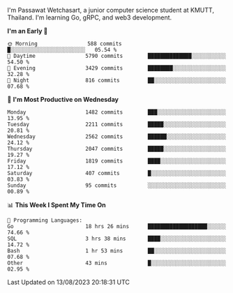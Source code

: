 
I'm Passawat Wetchasart, a junior computer science student at KMUTT, Thailand. I'm learning Go, gRPC, and web3 development.



<!--START_SECTION:waka-->
**I'm an Early 🐤** 

```text
🌞 Morning                588 commits         █░░░░░░░░░░░░░░░░░░░░░░░░   05.54 % 
🌆 Daytime                5790 commits        ██████████████░░░░░░░░░░░   54.50 % 
🌃 Evening                3429 commits        ████████░░░░░░░░░░░░░░░░░   32.28 % 
🌙 Night                  816 commits         ██░░░░░░░░░░░░░░░░░░░░░░░   07.68 % 
```
📅 **I'm Most Productive on Wednesday** 

```text
Monday                   1482 commits        ███░░░░░░░░░░░░░░░░░░░░░░   13.95 % 
Tuesday                  2211 commits        █████░░░░░░░░░░░░░░░░░░░░   20.81 % 
Wednesday                2562 commits        ██████░░░░░░░░░░░░░░░░░░░   24.12 % 
Thursday                 2047 commits        █████░░░░░░░░░░░░░░░░░░░░   19.27 % 
Friday                   1819 commits        ████░░░░░░░░░░░░░░░░░░░░░   17.12 % 
Saturday                 407 commits         █░░░░░░░░░░░░░░░░░░░░░░░░   03.83 % 
Sunday                   95 commits          ░░░░░░░░░░░░░░░░░░░░░░░░░   00.89 % 
```


📊 **This Week I Spent My Time On** 

```text
💬 Programming Languages: 
Go                       18 hrs 26 mins      ███████████████████░░░░░░   74.66 % 
SQL                      3 hrs 38 mins       ████░░░░░░░░░░░░░░░░░░░░░   14.72 % 
Bash                     1 hr 53 mins        ██░░░░░░░░░░░░░░░░░░░░░░░   07.68 % 
Other                    43 mins             █░░░░░░░░░░░░░░░░░░░░░░░░   02.95 % 
```


 Last Updated on 13/08/2023 20:18:31 UTC
<!--END_SECTION:waka-->

<!--
**markpassawat/markpassawat** is a ✨ _special_ ✨ repository because its `README.md` (this file) appears on your GitHub profile.

Here are some ideas to get you started:

- 🔭 I’m currently working on ...
- 🌱 I’m currently learning ...
- 👯 I’m looking to collaborate on ...
- 🤔 I’m looking for help with ...
- 💬 Ask me about ...
- 📫 How to reach me: ...
- 😄 Pronouns: He/Him
- ⚡ Fun fact: ...
-->
